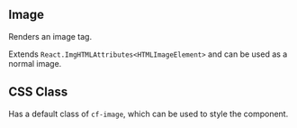 ## Image

Renders an image tag.

Extends `React.ImgHTMLAttributes<HTMLImageElement>` and can be used as a normal image.

## CSS Class

Has a default class of `cf-image`, which can be used to style the component.